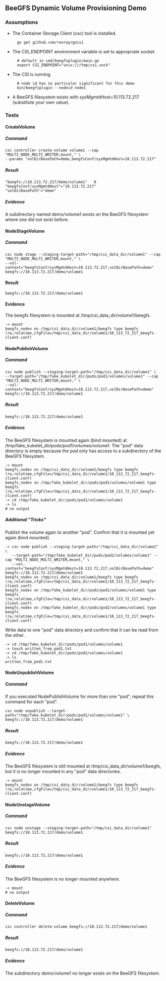## BeeGFS Dynamic Volume Provisioning Demo

### Assumptions

* The Container Storage Client (csc) tool is installed.
       
        go get github.com/rexray/gocsi
        
* The CSI_ENDPOINT environment  variable is set to appropriate socket.

        # default in cmd/beegfsplugin/main.go
        export CSI_ENDPOINT="unix:///tmp/csi.sock"
        
* The CSI is running.

        # node id has no particular significant for this demo
        bin/beegfsplugin --nodeid node1
        
* A BeeGFS filesystem exists with sysMgmtdHost=10.113.72.217 (substitute your own value).

### Tests

#### CreateVolume

##### Command

    csc controller create-volume volume1 --cap "MULTI_NODE_MULTI_WRITER,mount," \
    --params "volDirBasePath=demo,beegfsConf/sysMgmtdHost=10.113.72.217"
    
##### Result

    "beegfs://10.113.72.217/demo/volume1"   0       "beegfsConf/sysMgmtdHost"="10.113.72.217"       "volDirBasePath"="demo"

##### Evidence

A subdirectory named demo/volume1 exists on the BeeGFS filesystem where one did not exist before.

#### NodeStageVolume

##### Command

    csc node stage --staging-target-path="/tmp/csi_data_dir/volume1" --cap "MULTI_NODE_MULTI_WRITER,mount," \
    --vol-context="beegfsConf/sysMgmtdHost=10.113.72.217,volDirBasePath=demo" beegfs://10.113.72.217/demo/volume1

#### Result

    beegfs://10.113.72.217/demo/volume1
    
#### Evidence

The beegfs filesystem is mounted at /tmp/csi_data_dir/volume1/beegfs.

    -> mount
    beegfs_nodev on /tmp/csi_data_dir/volume1/beegfs type beegfs (rw,relatime,cfgFile=/tmp/csi_data_dir/volume1/10_113_72_217_beegfs-client.conf)

#### NodePublishVolume

##### Command

    csc node publish --staging-target-path="/tmp/csi_data_dir/volume1" \
    --target-path="/tmp/fake_kubelet_dir/pods/pod1/volumes/volume1" --cap "MULTI_NODE_MULTI_WRITER,mount," \
    --vol-context="beegfsConf/sysMgmtdHost=10.113.72.217,volDirBasePath=demo" beegfs://10.113.72.217/demo/volume1
    
##### Result

    beegfs://10.113.72.217/demo/volume1
    
##### Evidence

The BeeGFS filesystem is mounted again (bind mounted) at /tmp/fake_kubelet_dir/pods/pod1/volumes/volume1. The "pod" 
data directory is empty because the pod only has access to a subdirectory of the BeeGFS filesystem.

    -> mount
    beegfs_nodev on /tmp/csi_data_dir/volume1/beegfs type beegfs (rw,relatime,cfgFile=/tmp/csi_data_dir/volume1/10_113_72_217_beegfs-client.conf)
    beegfs_nodev on /tmp/fake_kubelet_dir/pods/pod1/volumes/volume1 type beegfs (rw,relatime,cfgFile=/tmp/csi_data_dir/volume1/10_113_72_217_beegfs-client.conf)
    -> cd /tmp/fake_kubelet_dir/pods/pod1/volumes/volume1
    -> ls
    # no output

##### Additional "Tricks"

Publish the volume again to another "pod". Confirm that it is mounted yet again (bind mounted).

    -> csc node publish --staging-target-path="/tmp/csi_data_dir/volume1" \
       --target-path="/tmp/fake_kubelet_dir/pods/pod2/volumes/volume1" --cap "MULTI_NODE_MULTI_WRITER,mount," \
       --vol-context="beegfsConf/sysMgmtdHost=10.113.72.217,volDirBasePath=demo" beegfs://10.113.72.217/demo/volume1
    beegfs_nodev on /tmp/csi_data_dir/volume1/beegfs type beegfs (rw,relatime,cfgFile=/tmp/csi_data_dir/volume1/10_113_72_217_beegfs-client.conf)
    beegfs_nodev on /tmp/fake_kubelet_dir/pods/pod1/volumes/volume1 type beegfs (rw,relatime,cfgFile=/tmp/csi_data_dir/volume1/10_113_72_217_beegfs-client.conf)
    beegfs_nodev on /tmp/fake_kubelet_dir/pods/pod2/volumes/volume1 type beegfs (rw,relatime,cfgFile=/tmp/csi_data_dir/volume1/10_113_72_217_beegfs-client.conf)

       
Write data to one "pod" data directory and confirm that it can be read from the other.

    -> cd /tmp/fake_kubelet_dir/pods/pod1/volumes/volume1
    -> touch written_from_pod1.txt
    -> cd /tmp/fake_kubelet_dir/pods/pod2/volumes/volume1
    -> ls
    written_from_pod1.txt

#### NodeUnpublishVolume

##### Command

If you executed NodePublishVolume for more than one "pod", repeat this command for each "pod".

    csc node unpublish --target-path="/tmp/fake_kubelet_dir/pods/pod1/volumes/volume1" \
    beegfs://10.113.72.217/demo/volume1
    
##### Result

    beegfs://10.113.72.217/demo/volume1
    
##### Evidence

The BeeGFS filesystem is still mounted at /tmp/csi_data_dir/volume1/beegfs, but it is no longer mounted in any "pod" 
data directories.

    -> mount
    beegfs_nodev on /tmp/csi_data_dir/volume1/beegfs type beegfs (rw,relatime,cfgFile=/tmp/csi_data_dir/volume1/10_113_72_217_beegfs-client.conf)
    
#### NodeUnstageVolume

##### Command

    csc node unstage --staging-target-path="/tmp/csi_data_dir/volume1" beegfs://10.113.72.217/demo/volume1
    
##### Result

    beegfs://10.113.72.217/demo/volume1

##### Evidence

The BeeGFS filesystem is no longer mounted anywhere.
    
    -> mount
    # no output
    
#### DeleteVolume

##### Command

    csc controller delete-volume beegfs://10.113.72.217/demo/volume1
    
##### Result

    beegfs://10.113.72.217/demo/volume1
    
##### Evidence

The subdirectory demo/volume1 no longer exists on the BeeGFS filesystem.
